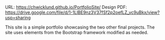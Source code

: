 URL:
https://chwicklund.github.io/PortfolioSite/
Design PDF: 
https://drive.google.com/file/d/1-1LlBE9nz3V37fSf2p2oefLZ_vc9uBkx/view?usp=sharing

This site is a simple portfolio showcasing the two other final projects. The site 
uses elements from the Bootstrap framework modified as needed.
